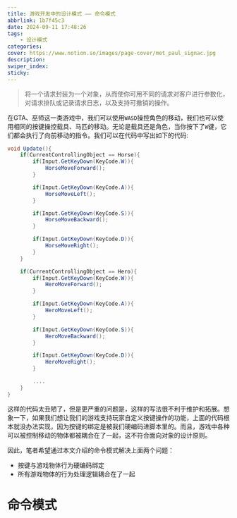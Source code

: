 ```yaml
---
title: 游戏开发中的设计模式 —— 命令模式
abbrlink: 1b7f45c3
date: 2024-09-11 17:48:26
tags:
    - 设计模式
categories:
cover: https://www.notion.so/images/page-cover/met_paul_signac.jpg
description:
swiper_index:
sticky:
---
```



> 将一个请求封装为一个对象，从而使你可用不同的请求对客户进行参数化，对请求排队或记录请求日志，以及支持可撤销的操作。

在GTA、巫师这一类游戏中，我们可以使用`WASD`操控角色的移动，我们也可以使用相同的按键操控载具、马匹的移动。无论是载具还是角色，当你按下了`W`键，它们都会执行了向前移动的指令。我们可以在代码中写出如下的代码:

```C#
void Update(){
    if(CurrentControllingObject == Horse){
        if(Input.GetKeyDown(KeyCode.W)){
            HorseMoveForward();
        }

        if(Input.GetKeyDown(KeyCode.A)){
            HorseMoveLeft();
        }

        if(Input.GetKeyDown(KeyCode.S)){
            HorseMoveBackward();
        }

        if(Input.GetKeyDown(KeyCode.D)){
            HorseMoveRight();
        }
    }

    if(CurrentControllingObject == Hero){
        if(Input.GetKeyDown(KeyCode.W)){
            HeroMoveForward();
        }

        if(Input.GetKeyDown(KeyCode.A)){
            HeroMoveLeft();
        }

        if(Input.GetKeyDown(KeyCode.S)){
            HeroMoveBackward();
        }

        if(Input.GetKeyDown(KeyCode.D)){
            HeroMoveRight();
        }

        ....
    }
}
```

这样的代码太丑陋了，但是更严重的问题是，这样的写法很不利于维护和拓展。想象一下，如果我们想让我们的游戏支持玩家自定义按键操作的功能，上面的代码根本就没办法实现，因为按键的绑定是被我们硬编码进脚本里的。而且，游戏中各种可以被控制移动的物体都被耦合在了一起，这不符合面向对象的设计原则。

因此，笔者希望通过本文介绍的命令模式解决上面两个问题：
- 按键与游戏物体行为硬编码绑定
- 所有游戏物体的行为处理逻辑耦合在了一起

# 命令模式